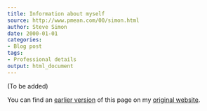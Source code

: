 ```yaml
---
title: Information about myself
source: http://www.pmean.com/00/simon.html
author: Steve Simon
date: 2000-01-01
categories:
- Blog post
tags:
- Professional details
output: html_document
---
```


(To be added)

<!---More--->

You can find an [earlier version][sim1] of this page on my [original website][sim2].

[sim1]: http://www.pmean.com/00/simon.html
[sim2]: http://www.pmean.com/original_site.html
